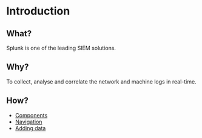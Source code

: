 # Introduction

## What?

Splunk is one of the leading SIEM solutions.

## Why?

To collect, analyse and correlate the network and machine logs in real-time.

## How?

* [Components](components.md)
* [Navigation](navigation.md)
* [Adding data](data.md)

